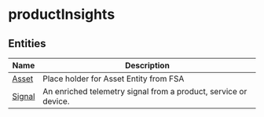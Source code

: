 
# productInsights


## Entities

|Name|Description|
|---|---|
|[Asset](Asset.cdm.json)|Place holder for Asset Entity from FSA|
|[Signal](Signal.cdm.json)|An enriched telemetry signal from a product, service or device.|
